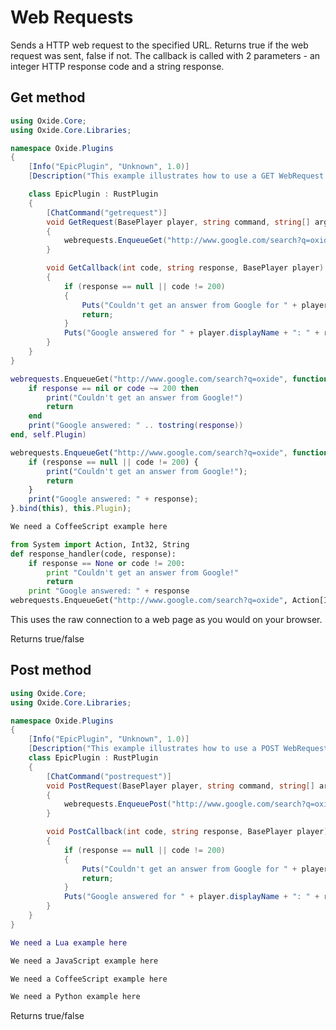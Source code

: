 # Web Requests

Sends a HTTP web request to the specified URL. Returns true if the web request was sent, false if not. The callback is called with 2 parameters - an integer HTTP response code and a string response.

## Get method

``` csharp
using Oxide.Core;
using Oxide.Core.Libraries;

namespace Oxide.Plugins
{
    [Info("EpicPlugin", "Unknown", 1.0)]
    [Description("This example illustrates how to use a GET WebRequest.")]

    class EpicPlugin : RustPlugin
    {
        [ChatCommand("getrequest")]
        void GetRequest(BasePlayer player, string command, string[] args)
        {
            webrequests.EnqueueGet("http://www.google.com/search?q=oxide", (code, response) => GetCallback(code, response, player), this);
        }

        void GetCallback(int code, string response, BasePlayer player)
        {
            if (response == null || code != 200)
            {
                Puts("Couldn't get an answer from Google for " + player.displayName);
                return;
            }
            Puts("Google answered for " + player.displayName + ": " + response);
        }
    }
}
```

``` lua
webrequests.EnqueueGet("http://www.google.com/search?q=oxide", function(code, response)
    if response == nil or code ~= 200 then 
        print("Couldn't get an answer from Google!") 
        return 
    end
    print("Google answered: " .. tostring(response))
end, self.Plugin)
```

``` javascript
webrequests.EnqueueGet("http://www.google.com/search?q=oxide", function(code, response) {
    if (response == null || code != 200) {
        print("Couldn't get an answer from Google!");
        return
    }
    print("Google answered: " + response);
}.bind(this), this.Plugin);
```

``` coffeescript
We need a CoffeeScript example here
```

``` python
from System import Action, Int32, String
def response_handler(code, response):
    if response == None or code != 200:
        print "Couldn't get an answer from Google!" 
        return 
    print "Google answered: " + response
webrequests.EnqueueGet("http://www.google.com/search?q=oxide", Action[Int32,String](response_handler), self.Plugin);
```

This uses the raw connection to a web page as you would on your browser.

Returns true/false

## Post method

``` csharp
using Oxide.Core;
using Oxide.Core.Libraries;

namespace Oxide.Plugins
{
    [Info("EpicPlugin", "Unknown", 1.0)]
    [Description("This example illustrates how to use a POST WebRequest.")]
    class EpicPlugin : RustPlugin
    {
        [ChatCommand("postrequest")]
        void PostRequest(BasePlayer player, string command, string[] args)
        {
            webrequests.EnqueuePost("http://www.google.com/search?q=oxide", "param1=value1&param2=value2", (code, response) => PostCallback(code, response, player), this);
        }

        void PostCallback(int code, string response, BasePlayer player)
        {
            if (response == null || code != 200)
            {
                Puts("Couldn't get an answer from Google for " + player.displayName);
                return;
            }
            Puts("Google answered for " + player.displayName + ": " + response);
        }
    }
}
```

``` lua
We need a Lua example here
```

``` javascript
We need a JavaScript example here
```

``` coffeescript
We need a CoffeeScript example here
```

``` python
We need a Python example here
```

Returns true/false
